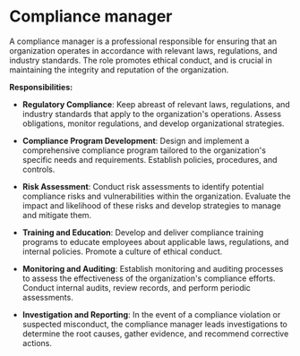 # Compliance manager

A compliance manager is a professional responsible for ensuring that an organization operates in accordance with relevant laws, regulations, and industry standards. The role promotes ethical conduct, and is crucial in maintaining the integrity and reputation of the organization.

**Responsibilities:**

* **Regulatory Compliance**: Keep abreast of relevant laws, regulations, and industry standards that apply to the organization's operations. Assess obligations, monitor regulations, and develop organizational strategies.

* **Compliance Program Development**: Design and implement a comprehensive compliance program tailored to the organization's specific needs and requirements. Establish policies, procedures, and controls.

* **Risk Assessment**: Conduct risk assessments to identify potential compliance risks and vulnerabilities within the organization. Evaluate the impact and likelihood of these risks and develop strategies to manage and mitigate them.

* **Training and Education**: Develop and deliver compliance training programs to educate employees about applicable laws, regulations, and internal policies. Promote a culture of ethical conduct.

* **Monitoring and Auditing**: Establish monitoring and auditing processes to assess the effectiveness of the organization's compliance efforts. Conduct internal audits, review records, and perform periodic assessments.

* **Investigation and Reporting**: In the event of a compliance violation or suspected misconduct, the compliance manager leads investigations to determine the root causes, gather evidence, and recommend corrective actions.
